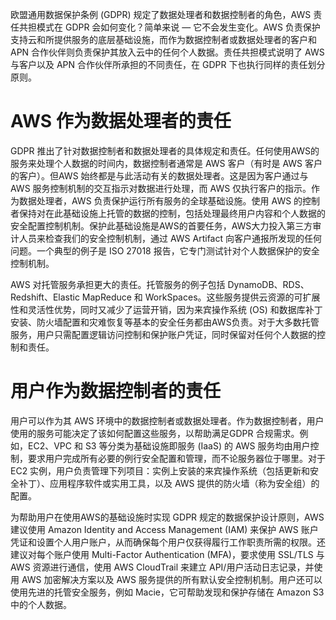 欧盟通用数据保护条例 \(GDPR\) 规定了数据处理者和数据控制者的角色，AWS 责任共担模式在 GDPR 会如何变化？简单来说 — 它不会发生变化。AWS 负责保护支持云和所提供服务的底层基础设施，而作为数据控制者或数据处理者的客户和 APN 合作伙伴则负责保护其放入云中的任何个人数据。责任共担模式说明了 AWS 与客户以及 APN 合作伙伴所承担的不同责任，在 GDPR 下也执行同样的责任划分原则。



# AWS 作为数据处理者的责任

GDPR 推出了针对数据控制者和数据处理者的具体规定和责任。任何使用AWS的服务来处理个人数据的时间内，数据控制者通常是 AWS 客户（有时是 AWS 客户的客户）。但AWS 始终都是与此活动有关的数据处理者。这是因为客户通过与 AWS 服务控制机制的交互指示对数据进行处理，而 AWS 仅执行客户的指示。作为数据处理者，AWS 负责保护运行所有服务的全球基础设施。使用 AWS 的控制者保持对在此基础设施上托管的数据的控制，包括处理最终用户内容和个人数据的安全配置控制机制。保护此基础设施是AWS的首要任务，AWS大力投入第三方审计人员来检查我们的安全控制机制，通过 AWS Artifact 向客户通报所发现的任何问题。一个典型的例子是 ISO 27018 报告，它专门测试针对个人数据保护的安全控制机制。



AWS 对托管服务承担更大的责任。托管服务的例子包括 DynamoDB、RDS、Redshift、Elastic MapReduce 和 WorkSpaces。这些服务提供云资源的可扩展性和灵活性优势，同时又减少了运营开销，因为来宾操作系统 \(OS\) 和数据库补丁安装、防火墙配置和灾难恢复等基本的安全任务都由AWS负责。对于大多数托管服务，用户只需配置逻辑访问控制和保护账户凭证，同时保留对任何个人数据的控制和责任。



# 用户作为数据控制者的责任

用户可以作为其 AWS 环境中的数据控制者或数据处理者。作为数据控制者，用户使用的服务可能决定了该如何配置这些服务，以帮助满足GDPR 合规需求。例如，EC2、VPC 和 S3 等分类为基础设施即服务 \(IaaS\) 的 AWS 服务均由用户控制，要求用户完成所有必要的例行安全配置和管理，而不论服务器位于哪里。对于 EC2 实例，用户负责管理下列项目：实例上安装的来宾操作系统（包括更新和安全补丁）、应用程序软件或实用工具，以及 AWS 提供的防火墙（称为安全组）的配置。



为帮助用户在使用AWS的基础设施时实现 GDPR 规定的数据保护设计原则，AWS建议使用 Amazon Identity and Access Management \(IAM\) 来保护 AWS 账户凭证和设置个人用户账户，从而确保每个用户仅获得履行工作职责所需的权限。还建议对每个账户使用 Multi-Factor Authentication \(MFA\)，要求使用 SSL/TLS 与 AWS 资源进行通信，使用 AWS CloudTrail 来建立 API/用户活动日志记录，并使用 AWS 加密解决方案以及 AWS 服务提供的所有默认安全控制机制。用户还可以使用先进的托管安全服务，例如 Macie，它可帮助发现和保护存储在 Amazon S3 中的个人数据。





